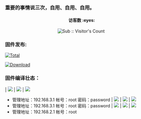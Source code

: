 ### 重要的事情说三次，自用、自用、自用。
<h4 align="center">访客数 :eyes:</h4>
<p align="center">
<img  src="https://profile-counter.glitch.me/Actions-360v6/count.svg" alt="Sub :: Visitor's Count" />
 <img width=0 height=0 src="https://profile-counter.glitch.me/wwz09/count.svg" alt="wwz09:: Visitor's Count" />
</p>

### 固件发布:

[![Total](https://shields.io/github/downloads/wwz09/Actions-360v6/total?logo=Bookmeter&label=releases&logoColor=yellow&color=yellow)](https://github.com/wwz09/Actions-360v6/releases)

[![Download](https://img.shields.io/github/v/release/wwz09/Actions-360v6?color=orange&logoColor=orange&label=Download&logo=DocuSign)](https://github.com/wwz09/Actions-360v6/releases/latest) 


### 固件编译壮态：
| [![](https://img.shields.io/badge/360v6-纯净版-32C955.svg?logo=openwrt)](https://github.com/wwz09/Actions-360v6/blob/main/.github/workflows/360V6-cj.yml) | [![](https://github.com/wwz09/Actions-360v6/actions/workflows/360V6-cj.yml/badge.svg?logo=openwrt)](https://github.com/wwz09/Actions-360v6/actions/workflows/360V6-cj.yml)  | [![](https://img.shields.io/badge/下载-链接-blueviolet.svg?logo=hack-the-box)](https://github.com/wwz09/Actions-360v6/releases?q=360v6纯净版&expanded=true) 
* 管理地址：192.168.3.1  帐号：root   密码：password 
 | [![](https://img.shields.io/badge/360v6-测试版-32C955.svg?logo=openwrt)](https://github.com/wwz09/Actions-360v6/blob/main/.github/workflows/360V6-cs.yml) | [![](https://github.com/wwz09/Actions-360v6/actions/workflows/360V6-cs.yml/badge.svg?logo=openwrt)](https://github.com/wwz09/Actions-360v6/actions/workflows/360V6-cs.yml)  | [![](https://img.shields.io/badge/下载-链接-blueviolet.svg?logo=hack-the-box)](https://github.com/wwz09/Actions-360v6/releases?q=360v6测试版&expanded=true) 
* 管理地址：192.168.3.1  帐号：root   密码：password 
 | [![](https://img.shields.io/badge/360v6-自用版-32C955.svg?logo=openwrt)](https://github.com/wwz09/Actions-360v6/blob/main/.github/workflows/360V6-zy.yml) | [![](https://github.com/wwz09/Actions-360v6/actions/workflows/360V6-zy.yml/badge.svg?logo=openwrt)](https://github.com/wwz09/Actions-360v6/actions/workflows/360V6-zy.yml)  | [![](https://img.shields.io/badge/下载-链接-blueviolet.svg?logo=hack-the-box)](https://github.com/wwz09/Actions-360v6/releases?q=360v6自用版&expanded=true) 
* 管理地址：192.168.2.1  帐号：root    

